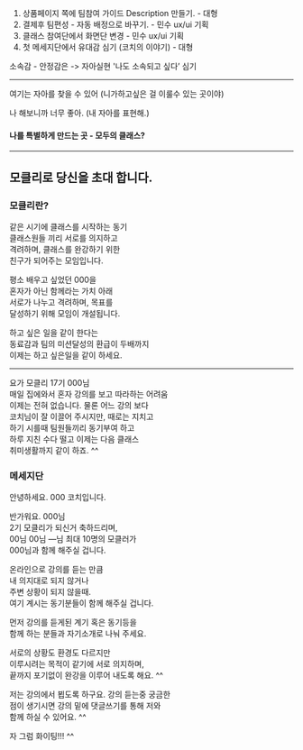 1. 상품페이지 쪽에 팀참여 가이드 Description 만들기. - 대형
2. 결제후 팀편성 - 자동 배정으로 바꾸기.  - 민수 ux/ui 기획
3. 클래스 참여단에서 화면단 변경 - 민수 ux/ui 기획
4. 첫 메세지단에서 유대감 심기 (코치의 이야기) - 대형

소속감 - 안정감은 -> 자아실현
'나도 소속되고 싶다’ 심기

---------------------------------------------------------------------

여기는 자아를 찾을 수 있어 (니가하고싶은 걸 이룰수 있는 곳이야)    

나 해보니까 너무 좋아. (내 자아를 표현해.)

#### 나를 특별하게 만드는 곳 - 모두의 클래스?

------------------------------------------------------------

## 모클리로 당신을 초대 합니다. 

### 모클리란?

같은 시기에 클래스를 시작하는 동기     
클래스원들 끼리 서로를 의지하고    
격려하며, 클래스를 완강하기 위한    
친구가 되어주는 모임입니다.     
  
평소 배우고 싶었던 000을     
혼자가 아닌 함께라는 가치 아래     
서로가 나누고 격려하며, 목표를   
달성하기 위해 모임이 개설됩니다. 

하고 싶은 일을 같이 한다는     
동료감과 팀의 미션달성의 환급이 두배까지    
이제는 하고 싶은일을 같이 하세요.      

----------------------------------------------------------------
요가 모클리 17기 000님   
매일 집에와서 혼자 강의를 보고 따라하는 어려움    
이제는 전혀 없습니다. 물론 어느 강의 보다     
코치님이 잘 이끌어 주시지만, 때로는 지치고     
하기 시를때 팀원들끼리 동기부여 하고      
하루 지친 수다 떨고 이제는 다음 클래스      
취미생활까지 같이 하죠. ^^    

### 메세지단

안녕하세요. 000 코치입니다. 

반가워요. 000님    
2기 모클리가 되신거 축하드리며,      
00님 00님 —님 최대 10명의 모클러가     
000님과 함께 해주실 겁니다. 

온라인으로 강의를 듣는 만큼       
내 의지대로 되지 않거나      
주변 상황이 되지 않을때.       
여기 계시는 동기분들이 함께 해주실 겁니다.    
       
먼저 강의를 듣게된 계기 혹은 동기등을     
함께 하는 분들과 자기소개로 나눠 주세요.      
      
서로의 상황도 환경도 다르지만        
이루시려는 목적이 같기에 서로 의지하며,        
끝까지 포기없이 완강을 이루어 내도록 해요. ^^    
     
저는 강의에서 뵙도록 하구요. 강의 듣는중 궁금한      
점이 생기시면 강의 밑에 댓글쓰기를 통해 저와     
함께 하실 수 있어요. ^^      
      
자 그럼 화이팅!!! ^^      
  

